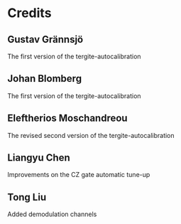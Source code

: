 # Credits

## Gustav Grännsjö

The first version of the tergite-autocalibration

## Johan Blomberg

The first version of the tergite-autocalibration

## Eleftherios Moschandreou

The revised second version of the tergite-autocalibration

## Liangyu Chen

Improvements on the CZ gate automatic tune-up

## Tong Liu

Added demodulation channels

